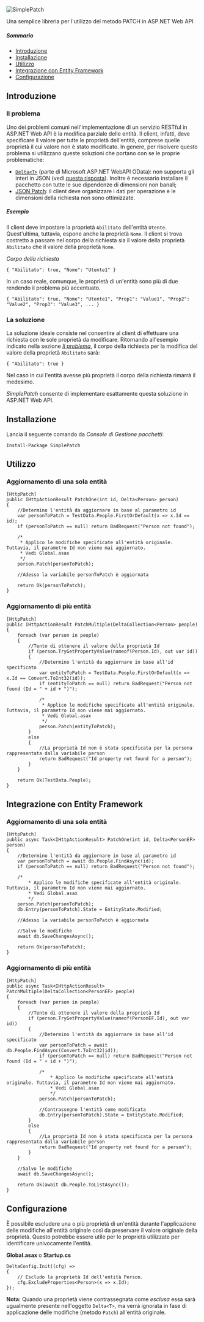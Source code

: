 ![SimplePatch](http://raw.github.com/OmarMuscatello/SimplePatch/master/simplepatch.png)

Una semplice libreria per l'utilizzo del metodo PATCH in ASP.NET Web API

##### Sommario
- [Introduzione](#introduzione)
- [Installazione](#installazione)
- [Utilizzo](#utilizzo)
- [Integrazione con Entity Framework](#integrazione-con-entity-framework)
- [Configurazione](#configurazione)

## Introduzione

### Il problema
Uno dei problemi comuni nell'implementazione di un servizio RESTful in ASP.NET Web API è la modifica parziale delle entità. Il client, infatti, deve specificare il valore per tutte le proprietà dell'entità, comprese quelle proprietà il cui valore non è stato modificato. In genere, per risolvere questo problema si utilizzano queste soluzioni che portano con se le proprie problematiche:
- [`Delta<T>`](https://msdn.microsoft.com/en-us/library/jj890572(v=vs.118).aspx) (parte di Microsoft ASP.NET WebAPI OData): non supporta gli interi in JSON (vedi [questa risposta](https://stackoverflow.com/a/14734273/7772490)). Inoltre è necessario installare il pacchetto con tutte le sue dipendenze di dimensioni non banali;
- [JSON Patch](http://jsonpatch.com/): il client deve organizzare i dati per operazione e le dimensioni della richiesta non sono ottimizzate.

##### Esempio
Il client deve impostare la proprietà `Abilitato` dell'entità `Utente`. Quest'ultima, tuttavia, espone anche la proprietà `Nome`. Il client si trova costretto a passare nel corpo della richiesta sia il valore della proprietà `Abilitato` che il valore della proprietà `Nome`.

*Corpo della richiesta*
```   
{ "Abilitato": true, "Nome": "Utente1" }
```

In un caso reale, comunque, le proprietà di un'entità sono più di due rendendo il problema più accentuato.
```   
{ "Abilitato": true, "Nome": "Utente1", "Prop1": "Value1", "Prop2": "Value2", "Prop3": "Value3", ... }
```

### La soluzione
La soluzione ideale consiste nel consentire al client di effettuare una richiesta con le sole proprietà da modificare.
Ritornando all'esempio indicato nella sezione *[Il problema](#il-problema)*, il corpo della richiesta per la modifica del valore della proprietà `Abilitato` sarà:
```   
{ "Abilitato": true }
```
Nel caso in cui l'entità avesse più proprietà il corpo della richiesta rimarrà il medesimo.

*SimplePatch* consente di implementare esattamente questa soluzione in ASP.NET Web API.

## Installazione
Lancia il seguente comando da *Console di Gestione pacchetti*:
```
Install-Package SimplePatch
```

## Utilizzo
### Aggiornamento di una sola entità
    [HttpPatch]
    public IHttpActionResult PatchOne(int id, Delta<Person> person)
    {
        //Determino l'entità da aggiornare in base al parametro id
        var personToPatch = TestData.People.FirstOrDefault(x => x.Id == id);
        if (personToPatch == null) return BadRequest("Person not found");

        /*
         * Applico le modifiche specificate all'entità originale. Tuttavia, il parametro Id non viene mai aggiornato.
         * Vedi Global.asax
         */
        person.Patch(personToPatch);

        //Adesso la variabile personToPatch è aggiornata

        return Ok(personToPatch);
    }
### Aggiornamento di più entità  
    [HttpPatch]
    public IHttpActionResult PatchMultiple(DeltaCollection<Person> people)
    {
        foreach (var person in people)
        {
            //Tento di ottenere il valore della proprietà Id
            if (person.TryGetPropertyValue(nameof(Person.Id), out var id))
            {
                //Determino l'entità da aggiornare in base all'id specificato
                var entityToPatch = TestData.People.FirstOrDefault(x => x.Id == Convert.ToInt32(id));
                if (entityToPatch == null) return BadRequest("Person not found (Id = " + id + ")");

                /*
                 * Applico le modifiche specificate all'entità originale. Tuttavia, il parametro Id non viene mai aggiornato.
                 * Vedi Global.asax
                 */
                person.Patch(entityToPatch);
            }
            else
            {
                //La proprietà Id non è stata specificata per la persona rappresentata dalla variabile person
                return BadRequest("Id property not found for a person");
            }
        }

        return Ok(TestData.People);
    }

## Integrazione con Entity Framework
### Aggiornamento di una sola entità
```
[HttpPatch]
public async Task<IHttpActionResult> PatchOne(int id, Delta<PersonEF> person)
{
    //Determino l'entità da aggiornare in base al parametro id
    var personToPatch = await db.People.FindAsync(id);
    if (personToPatch == null) return BadRequest("Person not found");

    /*
        * Applico le modifiche specificate all'entità originale. Tuttavia, il parametro Id non viene mai aggiornato.
        * Vedi Global.asax
        */
    person.Patch(personToPatch);
    db.Entry(personToPatch).State = EntityState.Modified;

    //Adesso la variabile personToPatch è aggiornata

    //Salvo le modifiche
    await db.SaveChangesAsync();

    return Ok(personToPatch);
}
```

### Aggiornamento di più entità
```
[HttpPatch]
public async Task<IHttpActionResult> PatchMultiple(DeltaCollection<PersonEF> people)
{
    foreach (var person in people)
    {
        //Tento di ottenere il valore della proprietà Id
        if (person.TryGetPropertyValue(nameof(PersonEF.Id), out var id))
        {
            //Determino l'entità da aggiornare in base all'id specificato
            var personToPatch = await db.People.FindAsync(Convert.ToInt32(id));
            if (personToPatch == null) return BadRequest("Person not found (Id = " + id + ")");

            /*
                * Applico le modifiche specificate all'entità originale. Tuttavia, il parametro Id non viene mai aggiornato.
                * Vedi Global.asax
                */
            person.Patch(personToPatch);

            //Contrassegno l'entità come modificata
            db.Entry(personToPatch).State = EntityState.Modified;
        }
        else
        {
            //La proprietà Id non è stata specificata per la persona rappresentata dalla variabile person
            return BadRequest("Id property not found for a person");
        }
    }

    //Salvo le modifiche
    await db.SaveChangesAsync();

    return Ok(await db.People.ToListAsync());
}
```

## Configurazione
È possibile escludere una o più proprietà di un'entità durante l'applicazione delle modifiche all'entità originale così da preservare il valore originale della proprietà. Questo potrebbe essere utile per le proprietà utilizzate per identificare univocamente l'entità.

**Global.asax** o **Startup.cs**
```
DeltaConfig.Init((cfg) =>
{
    // Escludo la proprietà Id dell'entità Person.
    cfg.ExcludeProperties<Person>(x => x.Id);
});
```

**Nota:** Quando una proprietà viene contrassegnata come *esclusa* essa sarà ugualmente presente nell'oggetto `Delta<T>`, ma verrà ignorata in fase di applicazione delle modifiche (metodo `Patch`) all'entità originale.